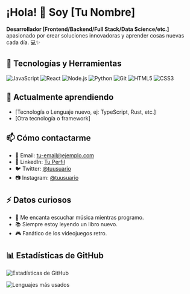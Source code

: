 # ¡Hola! 👋 Soy [Tu Nombre] 

**Desarrollador [Frontend/Backend/Full Stack/Data Science/etc.]** apasionado por crear soluciones innovadoras y aprender cosas nuevas cada día. 💻✨

## 🔧 Tecnologías y Herramientas

![JavaScript](https://img.shields.io/badge/-JavaScript-F7DF1E?style=flat-square&logo=javascript&logoColor=black)
![React](https://img.shields.io/badge/-React-61DAFB?style=flat-square&logo=react&logoColor=black)
![Node.js](https://img.shields.io/badge/-Node.js-339933?style=flat-square&logo=node.js&logoColor=white)
![Python](https://img.shields.io/badge/-Python-3776AB?style=flat-square&logo=python&logoColor=white)
![Git](https://img.shields.io/badge/-Git-F05032?style=flat-square&logo=git&logoColor=white)
![HTML5](https://img.shields.io/badge/-HTML5-E34F26?style=flat-square&logo=html5&logoColor=white)
![CSS3](https://img.shields.io/badge/-CSS3-1572B6?style=flat-square&logo=css3&logoColor=white)

## 🌱 Actualmente aprendiendo

- [Tecnología o Lenguaje nuevo, ej: TypeScript, Rust, etc.]
- [Otra tecnología o framework]

## 📫 Cómo contactarme

- 📧 Email: [tu-email@ejemplo.com](mailto:tu-email@ejemplo.com)
- 💼 LinkedIn: [Tu Perfil](https://linkedin.com/in/tuperfil)
- 🐦 Twitter: [@tuusuario](https://twitter.com/tuusuario)
- 📷 Instagram: [@tuusuario](https://instagram.com/tuusuario)

## ⚡ Datos curiosos

- 🎵 Me encanta escuchar música mientras programo.
- 📚 Siempre estoy leyendo un libro nuevo.
- 🎮 Fanático de los videojuegos retro.

## 📊 Estadísticas de GitHub

![Estadísticas de GitHub](https://github-readme-stats.vercel.app/api?username=tuusuario&show_icons=true&theme=radical)

![Lenguajes más usados](https://github-readme-stats.vercel.app/api/top-langs/?username=tuusuario&layout=compact&theme=radical)
